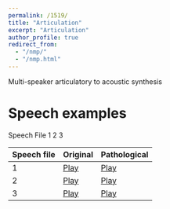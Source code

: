```yaml
---
permalink: /1519/
title: "Articulation"
excerpt: "Articulation"
author_profile: true
redirect_from: 
  - "/nmp/"
  - "/nmp.html"
---
```



Multi-speaker articulatory to acoustic synthesis


Speech examples
======
Speech File 1
2
3

Speech file | Original | Pathological  
--- | --- | ---
1 | [Play](http://karkirowle.github.io/paper1/speech/10_rs.wav) | [Play](http://karkirowle.github.io/paper1/10_p.wav)
2 | [Play](http://karkirowle.github.io/paper1/speech/18_rs.wav) | [Play](http://karkirowle.github.io/paper1/18_p.wav)
3 | [Play](http://karkirowle.github.io/paper1/speech/30_rs.wav) | [Play](http://karkirowle.github.io/paper1/30_p.wav)